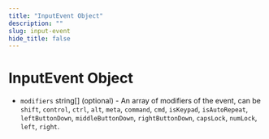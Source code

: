 ```yaml
---
title: "InputEvent Object"
description: ""
slug: input-event
hide_title: false
---
```


# InputEvent Object

* `modifiers` string[] (optional) - An array of modifiers of the event, can
  be `shift`, `control`, `ctrl`, `alt`, `meta`, `command`, `cmd`, `isKeypad`,
  `isAutoRepeat`, `leftButtonDown`, `middleButtonDown`, `rightButtonDown`,
  `capsLock`, `numLock`, `left`, `right`.
